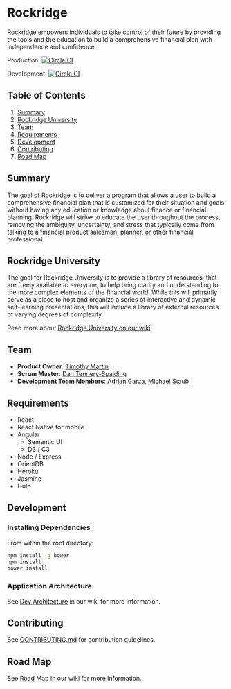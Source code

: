 # Rockridge
Rockridge empowers individuals to take control of their future by providing the tools and the education to build a comprehensive financial plan with independence and confidence.

Production: [![Circle CI](https://circleci.com/gh/Immortal-Thunder/rockridge/tree/production.svg?style=shield&circle-token=:circle-token)](https://circleci.com/gh/Immortal-Thunder/rockridge/1)

Development: [![Circle CI](https://circleci.com/gh/Immortal-Thunder/rockridge/tree/dev.svg?style=shield&circle-token=:circle-token)](https://circleci.com/gh/Immortal-Thunder/rockridge/2)

## Table of Contents
1. [Summary](#summary)
1. [Rockridge University](#rockridge-university)
1. [Team](#team)
1. [Requirements](#requirements)
1. [Development](#development)
1. [Contributing](#contributing)
1. [Road Map](#road-map)

## Summary
The goal of Rockridge is to deliver a program that allows a user to build a comprehensive financial plan that is customized for their situation and goals without having any education or knowledge about finance or financial planning. Rockridge will strive to educate the user throughout the process, removing the ambiguity, uncertainty, and stress that typically come from talking to a financial product salesman, planner, or other financial professional.

## Rockridge University
The goal for Rockridge University is to provide a library of resources, that are freely available to everyone, to help bring clarity and understanding to the more complex elements of the financial world. While this will primarily serve as a place to host and organize a series of interactive and dynamic self-learning presentations, this will include a library of external resources of varying degrees of complexity.

Read more about [Rockridge University on our wiki](https://github.com/Immortal-Thunder/rockridge/wiki/Rockridge-University).

## Team
  - __Product Owner__: [Timothy Martin](https://github.com/tmartin1)
  - __Scrum Master__: [Dan Tennery-Spalding](https://github.com/teachrdan)
  - __Development Team Members__: [Adrian Garza](https://github.com/agarza333), [Michael Staub](https://github.com/mikestaub)

## Requirements
- React
- React Native for mobile
- Angular
  - Semantic UI
  - D3 / C3
- Node / Express
- OrientDB
- Heroku
- Jasmine
- Gulp

## Development
### Installing Dependencies
From within the root directory:

```sh
npm install -g bower
npm install
bower install
```

### Application Architecture
See [Dev Architecture](https://github.com/Immortal-Thunder/rockridge/wiki/Dev-Architecture) in our wiki for more information.

## Contributing
See [CONTRIBUTING.md](CONTRIBUTING.md) for contribution guidelines.

## Road Map
See [Road Map](https://github.com/Immortal-Thunder/rockridge/wiki/Road-Map) in our wiki for more information.
